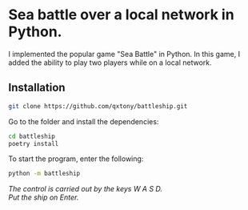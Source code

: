 # Sea battle over a local network in Python. 


I implemented the popular game "Sea Battle" in Python.
In this game, I added the ability to play two players while on a local network.

## Installation

```bash
git clone https://github.com/qxtony/battleship.git
```

Go to the folder and install the dependencies:

```bash
cd battleship
poetry install
```

To start the program, enter the following:
```sh
python -m battleship
```

_The control is carried out by the keys W A S D._</br>
_Put the ship on Enter._
